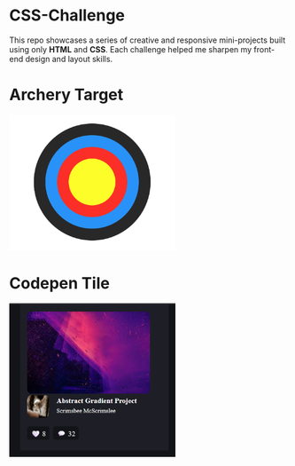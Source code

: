 # CSS-Challenge

This repo showcases a series of creative and responsive mini-projects built using only **HTML** and **CSS**. Each challenge helped me sharpen my front-end design and layout skills.

<h1>Archery Target</h1>
<img src="img/Screenshot 2025-06-18 161248.png" alt="Centered Layout" width="300"/>

<h1>Codepen Tile</h1>
<img src="img/Screenshot 2025-06-18 161329.png" alt="Centered Layout" width="300"/>
